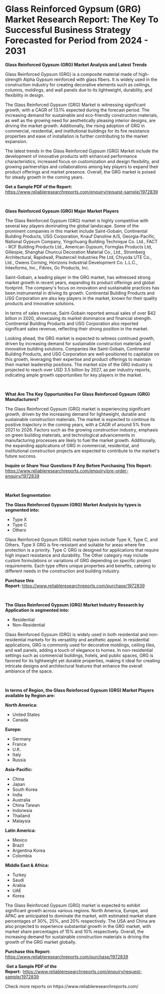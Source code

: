 <p><h1>Glass Reinforced Gypsum (GRG) Market Research Report: The Key To Successful Business Strategy Forecasted for Period from 2024 - 2031</h1></p><p><strong>Glass Reinforced Gypsum (GRG) Market Analysis and Latest Trends</strong></p>
<p><p>Glass Reinforced Gypsum (GRG) is a composite material made of high-strength Alpha Gypsum reinforced with glass fibers. It is widely used in the construction industry for creating decorative elements such as ceilings, columns, moldings, and wall panels due to its lightweight, durability, and flexibility in design.</p><p>The Glass Reinforced Gypsum (GRG) Market is witnessing significant growth, with a CAGR of 13.1% expected during the forecast period. The increasing demand for sustainable and eco-friendly construction materials, as well as the growing need for aesthetically pleasing interior designs, are driving the market growth. Additionally, the rising adoption of GRG in commercial, residential, and institutional buildings for its fire resistance properties and ease of installation is further contributing to the market expansion.</p><p>The latest trends in the Glass Reinforced Gypsum (GRG) Market include the development of innovative products with enhanced performance characteristics, increased focus on customization and design flexibility, and growing partnerships and collaborations among key players to expand their product offerings and market presence. Overall, the GRG market is poised for steady growth in the coming years.</p></p>
<p><strong>Get a Sample PDF of the Report:&nbsp;</strong> <a href="https://www.reliableresearchreports.com/enquiry/request-sample/1972839">https://www.reliableresearchreports.com/enquiry/request-sample/1972839</a></p>
<p>&nbsp;</p>
<p><strong>Glass Reinforced Gypsum (GRG) Major Market Players</strong></p>
<p><p>The Glass Reinforced Gypsum (GRG) market is highly competitive with several key players dominating the global landscape. Some of the prominent companies in this market include Saint-Gobain, Continental Building Products, USG Corporation, Knauf Danoline A/S, Georgia-Pacific, National Gypsum Company, Yingchuang Building Technique Co. Ltd., FACT - RCF Building Products Ltd., American Gypsum, Formglas Products Ltd, Gillespie, Shanghai Chuncui Decoration Material Co., Ltd., Stromberg Architectural, Rapidwall, Plasterceil Industries Pte Ltd, Chiyoda UTE Co., Ltd., Owens Corning, Horizons Industrial Development Co. L.L.C., Intexforms, Inc., Fibrex, Gc Products, Inc.</p><p>Saint-Gobain, a leading player in the GRG market, has witnessed strong market growth in recent years, expanding its product offerings and global footprint. The company's focus on innovation and sustainable practices has been instrumental in driving its growth. Continental Building Products and USG Corporation are also key players in the market, known for their quality products and innovative solutions.</p><p>In terms of sales revenue, Saint-Gobain reported annual sales of over $42 billion in 2020, showcasing its market dominance and financial strength. Continental Building Products and USG Corporation also reported significant sales revenue, reflecting their strong position in the market.</p><p>Looking ahead, the GRG market is expected to witness continued growth, driven by increasing demand for sustainable construction materials and innovative building solutions. Companies like Saint-Gobain, Continental Building Products, and USG Corporation are well-positioned to capitalize on this growth, leveraging their expertise and product offerings to maintain their market leadership positions. The market size of the GRG industry is projected to reach over USD 3.5 billion by 2027, as per industry reports, indicating ample growth opportunities for key players in the market.</p></p>
<p>&nbsp;</p>
<p><strong>What Are The Key Opportunities For Glass Reinforced Gypsum (GRG) Manufacturers?</strong></p>
<p><p>The Glass Reinforced Gypsum (GRG) market is experiencing significant growth, driven by the increasing demand for lightweight, durable and sustainable construction materials. The market is expected to continue its positive trajectory in the coming years, with a CAGR of around 5% from 2021 to 2026. Factors such as the growing construction industry, emphasis on green building materials, and technological advancements in manufacturing processes are likely to fuel the market growth. Additionally, the expanding applications of GRG in commercial, residential, and institutional construction projects are expected to contribute to the market's future success.</p></p>
<p><strong>Inquire or Share Your Questions If Any Before Purchasing This Report:</strong> <a href="https://www.reliableresearchreports.com/enquiry/pre-order-enquiry/1972839">https://www.reliableresearchreports.com/enquiry/pre-order-enquiry/1972839</a></p>
<p>&nbsp;</p>
<p><strong>Market Segmentation</strong></p>
<p><strong>The Glass Reinforced Gypsum (GRG) Market Analysis by types is segmented into:</strong></p>
<p><ul><li>Type X</li><li>Type C</li><li>Others</li></ul></p>
<p><p>Glass Reinforced Gypsum (GRG) market types include Type X, Type C, and Others. Type X GRG is fire-resistant and suitable for areas where fire protection is a priority. Type C GRG is designed for applications that require high impact resistance and durability. The Other category may include custom formulations or variations of GRG depending on specific project requirements. Each type offers unique properties and benefits, catering to different needs in the construction and building industry.</p></p>
<p><strong>Purchase this Report:&nbsp;</strong><a href="https://www.reliableresearchreports.com/purchase/1972839">https://www.reliableresearchreports.com/purchase/1972839</a></p>
<p>&nbsp;</p>
<p><strong>The Glass Reinforced Gypsum (GRG) Market Industry Research by Application is segmented into:</strong></p>
<p><ul><li>Residential</li><li>Non-Residential</li></ul></p>
<p><p>Glass Reinforced Gypsum (GRG) is widely used in both residential and non-residential markets for its versatility and aesthetic appeal. In residential applications, GRG is commonly used for decorative moldings, ceiling tiles, and wall panels, adding a touch of elegance to homes. In non-residential settings such as commercial buildings, hotels, and public spaces, GRG is favored for its lightweight yet durable properties, making it ideal for creating intricate designs and architectural features that enhance the overall ambiance of the space.</p></p>
<p>&nbsp;</p>
<p><strong>In terms of Region, the Glass Reinforced Gypsum (GRG) Market Players available by Region are:</strong></p>
<p>
    <p> <strong> North America: </strong>
        <ul>
            <li>United States</li>
            <li>Canada</li>
        </ul>
        </p> 
    <p> <strong> Europe: </strong>
        <ul>
            <li>Germany</li>
            <li>France</li>
            <li>U.K.</li>
            <li>Italy</li>
            <li>Russia</li>
        </ul>
        </p> 
    <p> <strong> Asia-Pacific: </strong>
        <ul>
            <li>China</li>
            <li>Japan</li>
            <li>South Korea</li>
            <li>India</li>
            <li>Australia</li>
            <li>China Taiwan</li>
            <li>Indonesia</li>
            <li>Thailand</li>
            <li>Malaysia</li>
        </ul>
        </p> 
    <p> <strong> Latin America: </strong>
        <ul>
            <li>Mexico</li>
            <li>Brazil</li>
            <li>Argentina Korea</li>
            <li>Colombia</li>
        </ul>
        </p> 
    <p> <strong> Middle East & Africa: </strong>
        <ul>
            <li>Turkey</li>
            <li>Saudi</li>
            <li>Arabia</li>
            <li>UAE</li>
            <li>Korea</li>
        </ul>
    </p>
    </p>
<p><p>The Glass Reinforced Gypsum (GRG) market is expected to exhibit significant growth across various regions. North America, Europe, and APAC are anticipated to dominate the market, with estimated market share percentages of 30%, 25%, and 20% respectively. The USA and China are also projected to experience substantial growth in the GRG market, with market share percentages of 15% and 10% respectively. Overall, the increasing demand for sustainable construction materials is driving the growth of the GRG market globally.</p></p>
<p><strong>Purchase this Report: </strong><a href="https://www.reliableresearchreports.com/purchase/1972839">https://www.reliableresearchreports.com/purchase/1972839</a></p>
<p>&nbsp;<strong>Get a Sample PDF of the Report:&nbsp;&nbsp;</strong><a href="https://www.reliableresearchreports.com/enquiry/request-sample/1972839">https://www.reliableresearchreports.com/enquiry/request-sample/1972839</a></p>
<p><strong></strong></p>
<p>Check more reports on https://www.reliableresearchreports.com/</p>